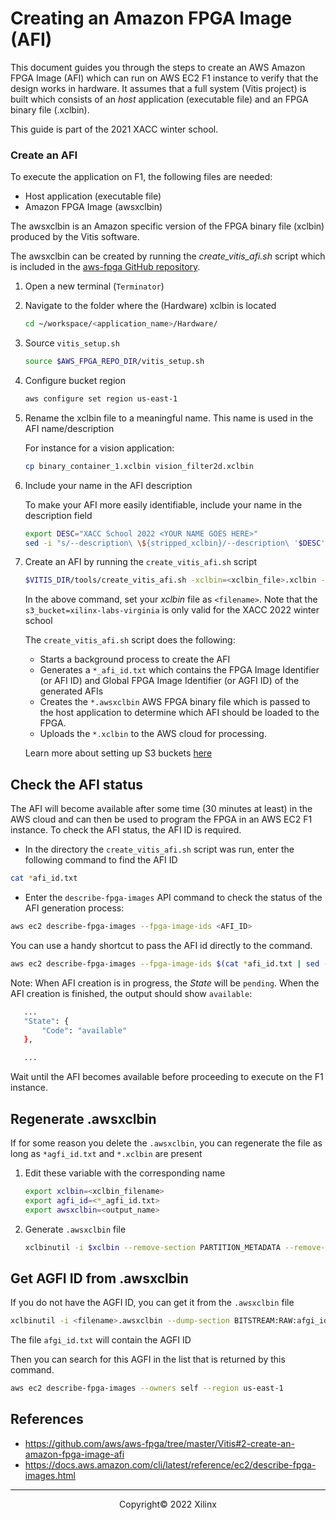 # Creating an Amazon FPGA Image (AFI)

This document guides you through the steps to create an AWS Amazon FPGA Image (AFI) which can run on AWS EC2 F1 instance to verify that the design works in hardware. It assumes that a full system (Vitis project) is built which consists of an *host* application (executable file) and an FPGA binary file (.xclbin).

This guide is part of the 2021 XACC winter school.

### Create an AFI

To execute the application on F1, the following files are needed:

- Host application (executable file)
- Amazon FPGA Image (awsxclbin)

The awsxclbin is an Amazon specific version of the FPGA binary file (xclbin) produced by the Vitis software.

The awsxclbin can be created by running the *create\_vitis\_afi.sh* script which is included in the [aws-fpga GitHub repository](https://github.com/aws/aws-fpga).

1. Open a new terminal (`Terminator`)

1. Navigate to the folder where the (Hardware) xclbin is located

    ```sh
    cd ~/workspace/<application_name>/Hardware/
    ```

1. Source `vitis_setup.sh`

    ```sh
    source $AWS_FPGA_REPO_DIR/vitis_setup.sh
    ```

1. Configure bucket region

    ```sh
    aws configure set region us-east-1
    ```

1. Rename the xclbin file to a meaningful name. This name is used in the AFI name/description

   For instance for a vision application:

   ```sh
   cp binary_container_1.xclbin vision_filter2d.xclbin
   ```

1. Include your name in the AFI description

   To make your AFI more easily identifiable, include your name in the description field

   ```sh
   export DESC="XACC School 2022 <YOUR NAME GOES HERE>"
   sed -i "s/--description\ \${stripped_xclbin}/--description\ '$DESC'/g" $VITIS_DIR/tools/create_vitis_afi.sh
   ```

1. Create an AFI by running the `create_vitis_afi.sh` script

    ```sh
    $VITIS_DIR/tools/create_vitis_afi.sh -xclbin=<xclbin_file>.xclbin -s3_bucket=xilinx-labs-virginia -s3_dcp_key=dcp -s3_logs_key=log
    ```
    
    In the above command, set your *xclbin* file as `<filename>`. Note that the `s3_bucket=xilinx-labs-virginia` is only valid for the XACC 2022 winter school

    The `create_vitis_afi.sh` script does the following:

    - Starts a background process to create the AFI
    - Generates a `*_afi_id.txt` which contains the FPGA Image Identifier (or AFI ID) and Global FPGA Image Identifier (or AGFI ID) of the generated AFIs
    - Creates the `*.awsxclbin` AWS FPGA binary file which is passed to the host application to determine which AFI should be loaded to the FPGA.
    - Uploads the `*.xclbin` to the AWS cloud for processing.

    Learn more about setting up S3 buckets [here](https://github.com/aws/aws-fpga/blob/master/Vitis/docs/Setup_AWS_CLI_and_S3_Bucket.md)  

## Check the AFI status

The AFI will become available after some time (30 minutes at least) in the AWS cloud and can then be used to program the FPGA in an AWS EC2 F1 instance. To check the AFI status, the AFI ID is required.

* In the directory the `create_vitis_afi.sh` script was run, enter the following command to find the AFI ID  

```sh
cat *afi_id.txt
```

* Enter the `describe-fpga-images` API command to check the status of the AFI generation process:

```sh
aws ec2 describe-fpga-images --fpga-image-ids <AFI_ID>
```

You can use a handy shortcut to pass the AFI id directly to the command.

```sh
aws ec2 describe-fpga-images --fpga-image-ids $(cat *afi_id.txt | sed -n '2p' | tr -d '",' | sed 's/.*://')
```

Note: When AFI creation is in progress, the *State* will be `pending`. When the AFI creation is finished, the output should show `available`:

```sh
   ...
   "State": {
       "Code": "available"
   },

   ...
```

Wait until the AFI becomes available before proceeding to execute on the F1 instance.

## Regenerate .awsxclbin

If for some reason you delete the `.awsxclbin`, you can regenerate the file as long as `*agfi_id.txt` and `*.xclbin` are present

1. Edit these variable with the corresponding name
    
    ```sh
    export xclbin=<xclbin_filename>
    export agfi_id=<*_agfi_id.txt>
    export awsxclbin=<output_name>
    ```
    
1. Generate `.awsxclbin` file

    ```sh
    xclbinutil -i $xclbin --remove-section PARTITION_METADATA --remove-section SYSTEM_METADATA --replace-section BITSTREAM:RAW:${agfi_id} -o ${awsxclbin}.awsxclbin
    ```


## Get AGFI ID from .awsxclbin

If you do not have the AGFI ID, you can get it from the `.awsxclbin` file

```sh
xclbinutil -i <filename>.awsxclbin --dump-section BITSTREAM:RAW:afgi_id.txt
```

The file `afgi_id.txt` will contain the AGFI ID

Then you can search for this AGFI in the list that is returned by this command.

```sh
aws ec2 describe-fpga-images --owners self --region us-east-1
```

## References

- https://github.com/aws/aws-fpga/tree/master/Vitis#2-create-an-amazon-fpga-image-afi
- https://docs.aws.amazon.com/cli/latest/reference/ec2/describe-fpga-images.html

---------------------------------------
<p align="center">Copyright&copy; 2022 Xilinx</p>
